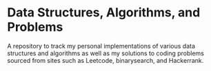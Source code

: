 # Data Structures, Algorithms, and Problems

A repository to track my personal implementations of various data structures and algorithms as well as my solutions to coding problems sourced from sites such as Leetcode, binarysearch, and Hackerrank.